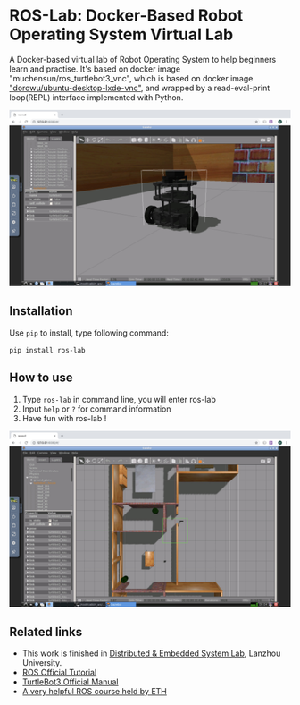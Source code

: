 # ROS-Lab: Docker-Based Robot Operating System Virtual Lab
A Docker-based virtual lab of Robot Operating System to help beginners learn and practise. It's based on docker image "muchensun/ros_turtlebot3_vnc", which is based on docker image ["dorowu/ubuntu-desktop-lxde-vnc"](https://github.com/fcwu/docker-ubuntu-vnc-desktop), and wrapped by a read-eval-print loop(REPL) interface implemented with Python.

![launch test](./image/turtlebot3.jpg)

## Installation
Use `pip` to install, type following command:

~~~
pip install ros-lab
~~~

## How to use
1. Type `ros-lab` in command line, you will enter ros-lab
2. Input `help` or `?` for command information
3. Have fun with ros-lab !

![launch test](./image/gazebo.jpg)

## Related links
* This work is finished in [Distributed & Embedded System Lab](http://dslab.lzu.edu.cn/), Lanzhou University.
* [ROS Official Tutorial](http://wiki.ros.org/action/fullsearch/ROS/Tutorials?action=fullsearch&context=180&value=linkto%3A%22ROS%2FTutorials%22#ROS_Tutorials)
* [TurtleBot3 Official Manual](http://emanual.robotis.com/docs/en/platform/turtlebot3/)
* [A very helpful ROS course held by ETH](http://www.rsl.ethz.ch/education-students/lectures/ros.html)
